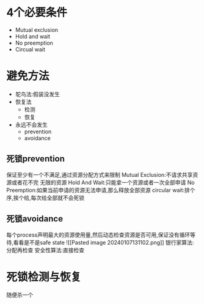 # 4个必要条件
- Mutual exclusion
- Hold and wait
- No  preemption
- Circual wait

# 避免方法
- 鸵鸟法:假装没发生
- 恢复法
	- 检测
	- 恢复
- 永远不会发生
	- prevention
	- avoidance


## 死锁prevention
保证至少有一个不满足,通过资源分配方式来限制
Mutual Exclusion:不请求共享资源或者花不完 无限的资源
Hold And Wait:只能拿一个资源或者一次全部申请
No Preemption:如果当前申请的资源无法申请,那么释放全部资源
circular wait:排个序,挨个给,每次给全部就不会死锁

## 死锁avoidance
每个process声明最大的资源使用量,然后动态检查资源是否可用,保证没有循环等待,看看是不是safe state
![[Pasted image 20240107131102.png]]
银行家算法:分配再检查
安全性算法:直接检查
# 死锁检测与恢复

随便杀一个






